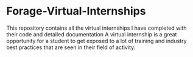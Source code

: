 # Forage-Virtual-Internships
This repository contains all the virtual internships I have completed with their code and detailed documentation
A virtual internship is a great opportunity for a student to get exposed to a lot of training and industry best practices that are seen in their field of activity.
